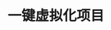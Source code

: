 ---
layout: home

title: 一键虚拟化项目
titleTemplate: 开源、易于使用的服务器虚拟化项目

hero:
  name: 一键虚拟化项目
  text: 开源、易于使用的服务器虚拟化项目
  image: https://raw.githubusercontent.com/spiritlhls/pages/main/logo.png
  actions:
    - theme: brand
      text: 开始使用 →
      link: /guide/dashboard

features:
- title: 一键使用
  details: 支持一键脚本安装使用，轻松使用各虚拟化在服务器上创建虚拟机/容器
- title: 基于主流系统开发
  details: 基于 Debian、Ubuntu 的长期维护版本开发，如需使用请尽量保证宿主机系统与开发环境一致
- title: 自带内外网端口转发
  details: 支持自动的内网端口转发，含TCP、UDP协议，无需人工管理
- title: 批量虚拟化
  details: 支持 KVM、LXC、Docker 虚拟化批量开设容器/虚拟机
- title: 多系统支持
  details: 开设出的容器/虚拟机已支持多系统，涵盖几乎所有主流系统
- title: 自限制滥用
  details: 部分虚拟化开设的容器/虚拟机已屏蔽和装载限制，避免被用于滥用
---